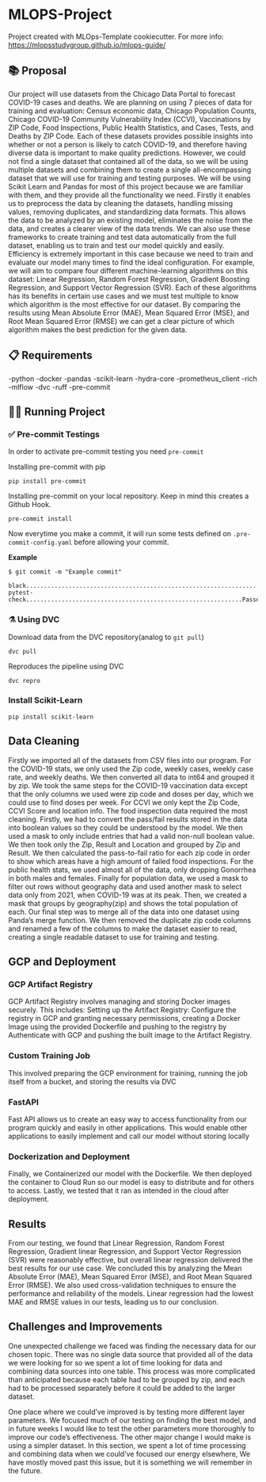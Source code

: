 # MLOPS-Project

Project created with MLOps-Template cookiecutter. For more info: https://mlopsstudygroup.github.io/mlops-guide/

## 📚 Proposal

Our project will use datasets from the Chicago Data Portal to forecast COVID-19 cases and deaths. We are planning on using 7 pieces of data for training and evaluation: Census economic data, Chicago Population Counts, Chicago COVID-19 Community Vulnerability Index (CCVI), Vaccinations by ZIP Code, Food Inspections, Public Health Statistics, and Cases, Tests, and Deaths by ZIP Code. Each of these datasets provides possible insights into whether or not a person is likely to catch COVID-19, and therefore having diverse data is important to make quality predictions. However, we could not find a single dataset that contained all of the data, so we will be using multiple datasets and combining them to create a single all-encompassing dataset that we will use for training and testing purposes. We will be using Scikit Learn and Pandas for most of this project because we are familiar with them, and they provide all the functionality we need. Firstly it enables us to preprocess the data by cleaning the datasets, handling missing values, removing duplicates, and standardizing data formats. This allows the data to be analyzed by an existing model, eliminates the noise from the data, and creates a clearer view of the data trends. We can also use these frameworks to create training and test data automatically from the full dataset, enabling us to train and test our model quickly and easily. Efficiency is extremely important in this case because we need to train and evaluate our model many times to find the ideal configuration. For example, we will aim to compare four different machine-learning algorithms on this dataset: Linear Regression, Random Forest Regression, Gradient Boosting Regression, and Support Vector Regression (SVR). Each of these algorithms has its benefits in certain use cases and we must test multiple to know which algorithm is the most effective for our dataset. By comparing the results using Mean Absolute Error (MAE), Mean Squared Error (MSE), and Root Mean Squared Error (RMSE) we can get a clear picture of which algorithm makes the best prediction for the given data.


## 📋 Requirements
-python
-docker
-pandas
-scikit-learn
-hydra-core
-prometheus_client
-rich
-mlflow
-dvc
-ruff
-pre-commit


## 🏃🏻 Running Project

### ✅ Pre-commit Testings

In order to activate pre-commit testing you need ```pre-commit```

Installing pre-commit with pip
```
pip install pre-commit
```

Installing pre-commit on your local repository. Keep in mind this creates a Github Hook.
```
pre-commit install
```

Now everytime you make a commit, it will run some tests defined on ```.pre-commit-config.yaml``` before allowing your commit.

**Example**
```
$ git commit -m "Example commit"

black....................................................................Passed
pytest-check.............................................................Passed
```


### ⚗️ Using DVC

Download data from the DVC repository(analog to ```git pull```)
```
dvc pull
```

Reproduces the pipeline using DVC
```
dvc repro
```
### Install Scikit-Learn
```
pip install scikit-learn
```

## Data Cleaning

Firstly we imported all of the datasets from CSV files into our program. For the COVID-19 stats, we only used the Zip code, weekly cases, weekly case rate, and weekly deaths. We then converted all data to int64 and grouped it by zip. We took the same steps for the COVID-19 vaccination data except that the only columns we used were zip code and doses per day, which we could use to find doses per week. For CCVI we only kept the Zip Code, CCVI Score and location info. The food inspection data required the most cleaning. Firstly, we had to convert the pass/fail results stored in the data into boolean values so they could be understood by the model. We then used a mask to only include entries that had a valid non-null boolean value. We then took only the Zip, Result and Location and grouped by Zip and Result. We then calculated the pass-to-fail ratio for each zip code in order to show which areas have a high amount of failed food inspections. For the public health stats, we used almost all of the data, only dropping Gonorrhea in both males and females. Finally for population data, we used a mask to filter out rows without geography data and used another mask to select data only from 2021, when COVID-19 was at its peak. Then, we created a mask that groups by geography(zip) and shows the total population of each. Our final step was to merge all of the data into one dataset using Panda’s merge function. We then removed the duplicate zip code columns and renamed a few of the columns to make the dataset easier to read, creating a single readable dataset to use for training and testing.

## GCP and Deployment
### GCP Artifact Registry
GCP Artifact Registry involves managing and storing Docker images securely. This includes: Setting up the Artifact Registry: Configure the registry in GCP and granting necessary permissions, creating a Docker Image using the provided Dockerfile and pushing to the registry by Authenticate with GCP and pushing the built image to the Artifact Registry.
### Custom Training Job
This involved preparing the GCP environment for training, running the job itself from a bucket, and storing the results via DVC
### FastAPI
Fast API allows us to create an easy way to access functionality from our program quickly and easily in other applications. This would enable other applications to easily implement and call our model without storing locally
### Dockerization and Deployment
Finally, we Containerized our model with the Dockerfile. We then deployed the container to Cloud Run so our model is easy to distribute and for others to access. Lastly, we tested that it ran as intended in the cloud after deployment.

## Results

From our testing, we found that Linear Regression, Random Forest Regression, Gradient linear Regression, and Support Vector Regression (SVR) were reasonably effective, but overall linear regression delivered the best results for our use case. We concluded this by analyzing the Mean Absolute Error (MAE), Mean Squared Error (MSE), and Root Mean Squared Error (RMSE). We also used cross-validation techniques to ensure the performance and reliability of the models. Linear regression had the lowest MAE and RMSE values in our tests, leading us to our conclusion.


## Challenges and Improvements

One unexpected challenge we faced was finding the necessary data for our chosen topic. There was no single data source that provided all of the data we were looking for so we spent a lot of time looking for data and combining data sources into one table. This process was more complicated than anticipated because each table had to be grouped by zip, and each had to be processed separately before it could be added to the larger dataset. 

One place where we could’ve improved is by testing more different layer parameters. We focused much of our testing on finding the best model, and in future weeks I would like to test the other parameters more thoroughly to improve our code’s effectiveness. The other major change I would make is using a simpler dataset. In this section, we spent a lot of time processing and combining data when we could’ve focused our energy elsewhere, We have mostly moved past this issue, but it is something we will remember in the future.
